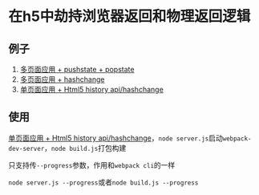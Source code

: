 # 在h5中劫持浏览器返回和物理返回逻辑

## 例子

1. [多页面应用 + pushstate + popstate](./demo-1)
2. [多页面应用 + hashchange](./demo-2)
3. [单页面应用 + Html5 history api/hashchange](./demo-3) 

## 使用

[单页面应用 + Html5 history api/hashchange](./demo-3)，`node server.js`启动`webpack-dev-server`，`node build.js`打包构建

只支持传`--progress`参数，作用和`webpack cli`的一样

`node server.js --progress`或者`node build.js --progress`

